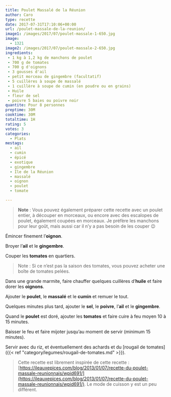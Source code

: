 ```yaml
---
title: Poulet Massalé de la Réunion
author: Caro
type: recette
date: 2017-07-31T17:10:06+00:00
url: /poulet-massale-de-la-reunion/
image1: /images/2017/07/poulet-massale-1-650.jpg
image:
  - 1321
image2: /images/2017/07/poulet-massale-2-650.jpg
ingredients:
 - 1 kg à 1,2 kg de manchons de poulet
 - 700 g de tomates
 - 700 g d'oignons
 - 3 gousses d'ail
 - petit morceau de gingembre (facultatif)
 - 5 cuillères à soupe de massalé
 - 1 cuillère à soupe de cumin (en poudre ou en grains)
 - Huile
 - fleur de sel
 - poivre 5 baies ou poivre noir
quantite: Pour 8 personnes
preptime: 30M
cooktime: 30M
totaltime: 1H
rating: 5
votes: 3
categories:
  - Plats
mestags:
  - ail
  - cumin
  - épicé
  - exotique
  - gingembre
  - Ile de la Réunion
  - massalé
  - oignon
  - poulet
  - tomate

---
```

> **Note** : Vous pouvez également préparer cette recette avec un poulet entier, à découper en morceaux, ou encore avec des escalopes de poulet, également coupées en morceaux. Je préfère les manchons pour leur goût, mais aussi car il n&rsquo;y a pas besoin de les couper 😉

Émincer finement l&rsquo;**oignon**.

Broyer l&rsquo;**ail** et le **gingembre**.

Couper les **tomates** en quartiers.

> Note : Si ce n&rsquo;est pas la saison des tomates, vous pouvez acheter une boîte de tomates pelées.

Dans une grande marmite, faire chauffer quelques cuillères d&rsquo;**huile** et faire dorer les **oignons**.

Ajouter le **poulet**, le **massalé** et le **cumin** et remuer le tout.

Quelques minutes plus tard, ajouter le **sel**, le **poivre**, l&rsquo;**ail** et le **gingembre**.

Quand le **poulet** est doré, ajouter les **tomates** et faire cuire à feu moyen 10 à 15 minutes.

Baisser le feu et faire mijoter jusqu&rsquo;au moment de servir (minimum 15 minutes).

Servir avec du riz, et éventuellement des achards et du [rougail de tomates]({{< ref "category/legumes/rougail-de-tomates.md" >}}).

> Cette recette est librement inspirée de cette recette : [https://ileauxepices.com/blog/2013/01/07/recette-du-poulet-massale-reunionnais/wpid691/](https://ileauxepices.com/blog/2013/01/07/recette-du-poulet-massale-reunionnais/wpid691/). Le mode de cuisson y est un peu différent.
